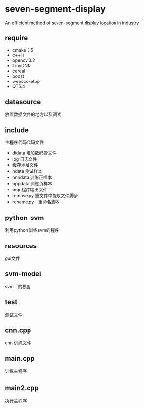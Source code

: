 # seven-segment-display

An efficient method of seven-segment display location in industry

## require 
+ cmake 3.5 
+ c++11 
+ opencv 3.2 
+ TinyDNN
+ cereal 
+ boost 
+ webscoketpp 
+ QT5.4


## datasource 
放置数据文件的地方以及调试
### 

## include 
主程序代码代码文件
+ didata 增加数码管文件
+ log 日志文件
+ 缓存地址文件
+ ndata 测试样本
+ nnndata 训练正样本
+ pppdata 训练负样本
+ tmp 程序输出文件
+ remove.py 重文件中提取文件脚步
+ rename.py　重命名脚本
## python-svm 
利用python 训练svm的程序

## resources 
gui文件

## svm-model 
svm　的模型

## test 
测试文件　

## cnn.cpp 
cnn 训练文件

## main.cpp 
训练主程序

## main2.cpp　
执行主程序

